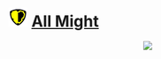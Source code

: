 # ![Image](/icons/assault.png) [All Might](https://ultrarumble.com/character/12)
<p align="center">
    <img src="https://ultrarumble.com/assets/Character/Ch012/GUI/Variation/T_ui_Ch012_Variation_1200.png" /><br/>
</p>
